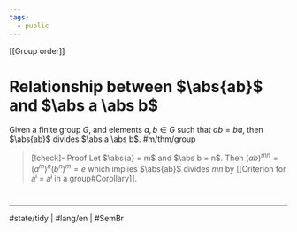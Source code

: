 ```yaml
---
tags:
  - public
---
```

[[Group order]]
# Relationship between $\abs{ab}$ and $\abs a \abs b$

Given a finite group $G$, and elements $a,b \in G$ such that $ab = ba$,
then $\abs{ab}$ divides $\abs a \abs b$. #m/thm/group 

> [!check]- Proof
> Let $\abs{a} = m$ and $\abs b = n$.
> Then $(ab)^{mn} = (a^m)^n(b^n)^m = e$ which implies $\abs{ab}$ divides $mn$ by [[Criterion for 𝑎ⁱ = 𝑎ʲ in a group#Corollary]].
> <span class="QED"/>


#
---
#state/tidy | #lang/en | #SemBr
